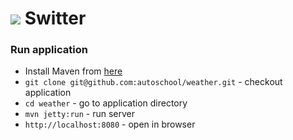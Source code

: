 # ![](https://raw.githubusercontent.com/autoschool/switter/master/src/main/webapp/public/app/img/switter-48x48.png) Switter

### Run application

  * Install Maven from [here](http://maven.apache.org)
  * `git clone git@github.com:autoschool/weather.git` - checkout application
  * `cd weather` - go to application directory
  * `mvn jetty:run` - run server
  * `http://localhost:8080` - open in browser

